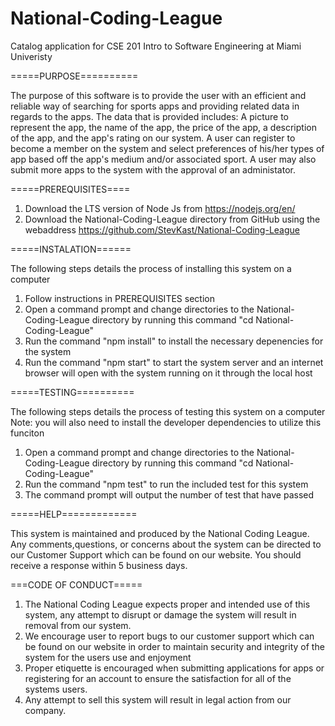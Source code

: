 # National-Coding-League
Catalog application for CSE 201 Intro to Software Engineering at Miami Univeristy

=====PURPOSE==========

The purpose of this software is to provide the user with an efficient and reliable way of 
searching for sports apps and providing related data in regards to the apps.  The data that
is provided includes: A picture to represent the app, the name of the app, the price of the
app, a description of the app, and the app's rating on our system.  A user can register to
become a member on the system and select preferences of his/her types of app based off the
app's medium and/or associated sport.  A user may also submit more apps to the system with
the approval of an administator.  

=====PREREQUISITES====

1.  Download the LTS version of Node Js from https://nodejs.org/en/ 
2.  Download the National-Coding-League directory from GitHub using the webaddress 
    https://github.com/StevKast/National-Coding-League


=====INSTALATION======

The following steps details the process of installing this system on a computer

1.  Follow instructions in PREREQUISITES section
2.  Open a command prompt and change directories to the National-Coding-League directory 
    by running this command "cd National-Coding-League"
3.  Run the command "npm install" to install the necessary depenencies for the system
4.  Run the command "npm start" to start the system server and an internet browser will 
    open with the system running on it through the local host


=====TESTING==========

The following steps details the process of testing this system on a computer
Note: you will also need to install the developer dependencies to utilize this funciton

1.  Open a command prompt and change directories to the National-Coding-League 
    directory by running this command "cd National-Coding-League"
2.  Run the command "npm test" to run the included test for this system
3.  The command prompt will output the number of test that have passed


=====HELP=============

This system is maintained and produced by the National Coding League.  Any comments,questions,
or concerns about the system can be directed to our Customer Support which can be found on our
website.  You should receive a response within 5 business days.


===CODE OF CONDUCT=====

1.  The National Coding League expects proper and intended use of this system, any attempt
    to disrupt or damage the system will result in removal from our system.
2.  We encourage user to report bugs to our customer support which can be found on our website
    in order to maintain security and integrity of the system for the users use and enjoyment
3.  Proper etiquette is encouraged when submitting applications for apps or registering for
    an account to ensure the satisfaction for all of the systems users.
4.  Any attempt to sell this system will result in legal action from our company.


